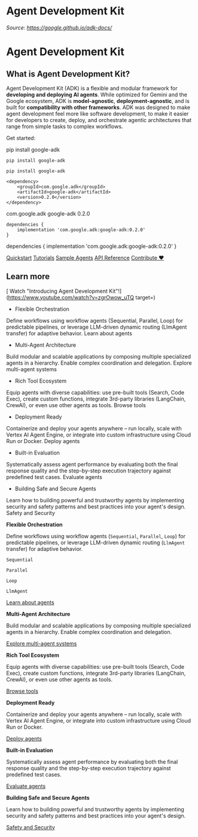 # Agent Development Kit

*Source: https://google.github.io/adk-docs/*

# Agent Development Kit

## What is Agent Development Kit?

Agent Development Kit (ADK) is a flexible and modular framework for **developing
and deploying AI agents**. While optimized for Gemini and the Google ecosystem,
ADK is **model-agnostic**, **deployment-agnostic**, and is built for
**compatibility with other frameworks**. ADK was designed to make agent
development feel more like software development, to make it easier for
developers to create, deploy, and orchestrate agentic architectures that range
from simple tasks to complex workflows.

Get started:

pip install google-adk

`pip install google-adk`

`pip install google-adk`

```
<dependency>
    <groupId>com.google.adk</groupId>
    <artifactId>google-adk</artifactId>
    <version>0.2.0</version>
</dependency>

```

<dependency>
    <groupId>com.google.adk</groupId>
    <artifactId>google-adk</artifactId>
    <version>0.2.0</version>
</dependency>

```
dependencies {
    implementation 'com.google.adk:google-adk:0.2.0'
}

```

dependencies {
    implementation 'com.google.adk:google-adk:0.2.0'
}

[Quickstart](get-started/quickstart/)
[Tutorials](tutorials/)
[Sample Agents](http://github.com/google/adk-samples)
[API Reference](api-reference/)
[Contribute ❤️](contributing-guide/)

## Learn more

[ Watch "Introducing Agent Development Kit"!](https://www.youtube.com/watch?v=zgrOwow_uTQ target=)

- Flexible Orchestration

Define workflows using workflow agents (Sequential, Parallel, Loop)
for predictable pipelines, or leverage LLM-driven dynamic routing
(LlmAgent transfer) for adaptive behavior.
Learn about agents
- Multi-Agent Architecture

Build modular and scalable applications by composing multiple specialized
agents in a hierarchy. Enable complex coordination and delegation.
Explore multi-agent systems
- Rich Tool Ecosystem

Equip agents with diverse capabilities: use pre-built tools (Search, Code
Exec), create custom functions, integrate 3rd-party libraries (LangChain,
CrewAI), or even use other agents as tools.
Browse tools
- Deployment Ready

Containerize and deploy your agents anywhere – run locally, scale with
Vertex AI Agent Engine, or integrate into custom infrastructure using Cloud
Run or Docker.
Deploy agents
- Built-in Evaluation

Systematically assess agent performance by evaluating both the final
response quality and the step-by-step execution trajectory against
predefined test cases.
Evaluate agents
- Building Safe and Secure Agents

Learn how to building powerful and trustworthy agents by implementing
security and safety patterns and best practices into your agent's design.
Safety and Security

**Flexible Orchestration**

Define workflows using workflow agents (`Sequential`, `Parallel`, `Loop`)
for predictable pipelines, or leverage LLM-driven dynamic routing
(`LlmAgent` transfer) for adaptive behavior.

`Sequential`

`Parallel`

`Loop`

`LlmAgent`

[Learn about agents](agents/)

**Multi-Agent Architecture**

Build modular and scalable applications by composing multiple specialized
agents in a hierarchy. Enable complex coordination and delegation.

[Explore multi-agent systems](agents/multi-agents/)

**Rich Tool Ecosystem**

Equip agents with diverse capabilities: use pre-built tools (Search, Code
Exec), create custom functions, integrate 3rd-party libraries (LangChain,
CrewAI), or even use other agents as tools.

[Browse tools](tools/)

**Deployment Ready**

Containerize and deploy your agents anywhere – run locally, scale with
Vertex AI Agent Engine, or integrate into custom infrastructure using Cloud
Run or Docker.

[Deploy agents](deploy/)

**Built-in Evaluation**

Systematically assess agent performance by evaluating both the final
response quality and the step-by-step execution trajectory against
predefined test cases.

[Evaluate agents](evaluate/)

**Building Safe and Secure Agents**

Learn how to building powerful and trustworthy agents by implementing
security and safety patterns and best practices into your agent's design.

[Safety and Security](safety/)